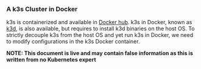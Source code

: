 ### A k3s Cluster in Docker

k3s is containerized and available in [Docker hub](https://hub.docker.com/r/rancher/k3s). k3s in Docker, known as [k3d](https://github.com/rancher/k3d), is also available, but requires to install k3d binaries on the host OS. To strictly decouple k3s from the host OS and yet run k3s in Docker, we need to modify configurations in the k3s Docker container.

__NOTE: This document is live and may contain false information as this is written from no Kubernetes expert__

